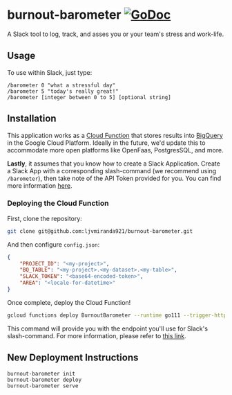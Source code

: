 # burnout-barometer [![GoDoc](https://godoc.org/github.com/ljvmiranda921/burnout-barometer?status.svg)](https://godoc.org/github.com/ljvmiranda921/burnout-barometer)

A Slack tool to log, track, and asses you or your team's stress and work-life.

## Usage

To use within Slack, just type:

```
/barometer 0 "what a stressful day"
/barometer 5 "today's really great!"
/barometer [integer between 0 to 5] [optional string] 
```

## Installation

This application works as a [Cloud
Function](https://cloud.google.com/functions/) that stores results into
[BigQuery](https://cloud.google.com/bigquery/) in the Google Cloud Platform.
Ideally in the future, we'd update this to accommodate more open platforms like
OpenFaas, PostgresSQL, and more.

**Lastly**, it assumes that you know how to create a Slack Application. Create
a Slack App with a corresponding slash-command (we recommend using
`/barometer`), then take note of the API Token provided for you.  You can find
more information [here](https://api.slack.com/start).

### Deploying the Cloud Function
First, clone the repository:

```sh
git clone git@github.com:ljvmiranda921/burnout-barometer.git
```

And then configure `config.json`: 

```json
{
    "PROJECT_ID": "<my-project>", 
    "BQ_TABLE": "<my-project>.<my-dataset>.<my-table>", 
    "SLACK_TOKEN": "<base64-encoded-token>",
    "AREA": "<locale-for-datetime>"
}
```

Once complete, deploy the Cloud Function!

```sh
gcloud functions deploy BurnoutBarometer --runtime go111 --trigger-http
```

This command will provide you with the endpoint you'll use for Slack's
slash-command. For more information, please refer to [this
link](https://cloud.google.com/functions/docs/tutorials/slack).

## New Deployment Instructions

```
burnout-barometer init
burnout-barometer deploy
burnout-barometer serve
```
